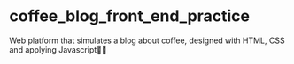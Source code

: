 # coffee_blog_front_end_practice
Web platform that simulates a blog about coffee, designed with HTML, CSS and applying Javascript🤗🤗
